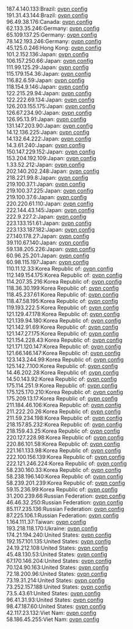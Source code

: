 187.4.140.133:Brazil: [ovpn config](vpn/187_4_140_133.ovpn)  
191.31.43.144:Brazil: [ovpn config](vpn/191_31_43_144.ovpn)  
96.49.38.176:Canada: [ovpn config](vpn/96_49_38_176.ovpn)  
62.133.35.246:Germany: [ovpn config](vpn/62_133_35_246.ovpn)  
65.109.137.25:Germany: [ovpn config](vpn/65_109_137_25.ovpn)  
78.142.193.246:Germany: [ovpn config](vpn/78_142_193_246.ovpn)  
45.125.0.246:Hong Kong: [ovpn config](vpn/45_125_0_246.ovpn)  
101.2.152.136:Japan: [ovpn config](vpn/101_2_152_136.ovpn)  
106.157.250.66:Japan: [ovpn config](vpn/106_157_250_66.ovpn)  
111.99.125.29:Japan: [ovpn config](vpn/111_99_125_29.ovpn)  
115.179.154.36:Japan: [ovpn config](vpn/115_179_154_36.ovpn)  
116.82.6.59:Japan: [ovpn config](vpn/116_82_6_59.ovpn)  
118.154.9.146:Japan: [ovpn config](vpn/118_154_9_146.ovpn)  
122.215.29.94:Japan: [ovpn config](vpn/122_215_29_94.ovpn)  
122.222.69.134:Japan: [ovpn config](vpn/122_222_69_134.ovpn)  
126.203.155.175:Japan: [ovpn config](vpn/126_203_155_175.ovpn)  
126.67.234.90:Japan: [ovpn config](vpn/126_67_234_90.ovpn)  
126.95.13.91:Japan: [ovpn config](vpn/126_95_13_91.ovpn)  
131.147.203.90:Japan: [ovpn config](vpn/131_147_203_90.ovpn)  
14.12.136.225:Japan: [ovpn config](vpn/14_12_136_225.ovpn)  
14.132.64.222:Japan: [ovpn config](vpn/14_132_64_222.ovpn)  
14.3.61.240:Japan: [ovpn config](vpn/14_3_61_240.ovpn)  
150.147.229.152:Japan: [ovpn config](vpn/150_147_229_152.ovpn)  
153.204.192.109:Japan: [ovpn config](vpn/153_204_192_109.ovpn)  
1.33.52.212:Japan: [ovpn config](vpn/1_33_52_212.ovpn)  
202.140.202.248:Japan: [ovpn config](vpn/202_140_202_248.ovpn)  
218.221.99.8:Japan: [ovpn config](vpn/218_221_99_8.ovpn)  
219.100.37.1:Japan: [ovpn config](vpn/219_100_37_1.ovpn)  
219.100.37.225:Japan: [ovpn config](vpn/219_100_37_225.ovpn)  
219.100.37.6:Japan: [ovpn config](vpn/219_100_37_6.ovpn)  
220.220.61.110:Japan: [ovpn config](vpn/220_220_61_110.ovpn)  
222.144.43.145:Japan: [ovpn config](vpn/222_144_43_145.ovpn)  
222.9.227.2:Japan: [ovpn config](vpn/222_9_227_2.ovpn)  
223.133.151.61:Japan: [ovpn config](vpn/223_133_151_61.ovpn)  
223.133.187.182:Japan: [ovpn config](vpn/223_133_187_182.ovpn)  
27.140.178.27:Japan: [ovpn config](vpn/27_140_178_27.ovpn)  
39.110.67.140:Japan: [ovpn config](vpn/39_110_67_140.ovpn)  
59.138.205.226:Japan: [ovpn config](vpn/59_138_205_226.ovpn)  
60.96.25.201:Japan: [ovpn config](vpn/60_96_25_201.ovpn)  
60.98.115.197:Japan: [ovpn config](vpn/60_98_115_197.ovpn)  
110.11.12.33:Korea Republic of: [ovpn config](vpn/110_11_12_33.ovpn)  
112.149.154.175:Korea Republic of: [ovpn config](vpn/112_149_154_175.ovpn)  
114.207.35.216:Korea Republic of: [ovpn config](vpn/114_207_35_216.ovpn)  
118.36.30.199:Korea Republic of: [ovpn config](vpn/118_36_30_199.ovpn)  
118.45.237.61:Korea Republic of: [ovpn config](vpn/118_45_237_61.ovpn)  
118.47.58.195:Korea Republic of: [ovpn config](vpn/118_47_58_195.ovpn)  
119.193.222.5:Korea Republic of: [ovpn config](vpn/119_193_222_5.ovpn)  
121.129.47.178:Korea Republic of: [ovpn config](vpn/121_129_47_178.ovpn)  
121.139.94.180:Korea Republic of: [ovpn config](vpn/121_139_94_180.ovpn)  
121.142.91.69:Korea Republic of: [ovpn config](vpn/121_142_91_69.ovpn)  
121.147.27.175:Korea Republic of: [ovpn config](vpn/121_147_27_175.ovpn)  
121.154.228.43:Korea Republic of: [ovpn config](vpn/121_154_228_43.ovpn)  
121.171.120.147:Korea Republic of: [ovpn config](vpn/121_171_120_147.ovpn)  
121.66.146.147:Korea Republic of: [ovpn config](vpn/121_66_146_147.ovpn)  
123.143.244.99:Korea Republic of: [ovpn config](vpn/123_143_244_99.ovpn)  
125.142.7.100:Korea Republic of: [ovpn config](vpn/125_142_7_100.ovpn)  
14.46.202.28:Korea Republic of: [ovpn config](vpn/14_46_202_28.ovpn)  
14.50.143.92:Korea Republic of: [ovpn config](vpn/14_50_143_92.ovpn)  
175.114.251.9:Korea Republic of: [ovpn config](vpn/175_114_251_9.ovpn)  
175.125.170.210:Korea Republic of: [ovpn config](vpn/175_125_170_210.ovpn)  
175.209.13.17:Korea Republic of: [ovpn config](vpn/175_209_13_17.ovpn)  
211.184.46.106:Korea Republic of: [ovpn config](vpn/211_184_46_106.ovpn)  
211.222.20.26:Korea Republic of: [ovpn config](vpn/211_222_20_26.ovpn)  
211.59.234.198:Korea Republic of: [ovpn config](vpn/211_59_234_198.ovpn)  
218.157.85.232:Korea Republic of: [ovpn config](vpn/218_157_85_232.ovpn)  
218.159.43.25:Korea Republic of: [ovpn config](vpn/218_159_43_25.ovpn)  
220.127.228.98:Korea Republic of: [ovpn config](vpn/220_127_228_98.ovpn)  
220.86.101.58:Korea Republic of: [ovpn config](vpn/220_86_101_58.ovpn)  
221.161.133.98:Korea Republic of: [ovpn config](vpn/221_161_133_98.ovpn)  
222.100.156.139:Korea Republic of: [ovpn config](vpn/222_100_156_139.ovpn)  
222.121.246.224:Korea Republic of: [ovpn config](vpn/222_121_246_224.ovpn)  
58.230.160.33:Korea Republic of: [ovpn config](vpn/58_230_160_33.ovpn)  
58.238.196.140:Korea Republic of: [ovpn config](vpn/58_238_196_140.ovpn)  
58.239.201.239:Korea Republic of: [ovpn config](vpn/58_239_201_239.ovpn)  
59.15.236.99:Korea Republic of: [ovpn config](vpn/59_15_236_99.ovpn)  
31.200.239.66:Russian Federation: [ovpn config](vpn/31_200_239_66.ovpn)  
46.46.32.250:Russian Federation: [ovpn config](vpn/46_46_32_250.ovpn)  
85.117.235.136:Russian Federation: [ovpn config](vpn/85_117_235_136.ovpn)  
87.225.106.1:Russian Federation: [ovpn config](vpn/87_225_106_1.ovpn)  
1.164.111.37:Taiwan: [ovpn config](vpn/1_164_111_37.ovpn)  
193.218.118.170:Ukraine: [ovpn config](vpn/193_218_118_170.ovpn)  
174.21.194.240:United States: [ovpn config](vpn/174_21_194_240.ovpn)  
192.157.101.135:United States: [ovpn config](vpn/192_157_101_135.ovpn)  
24.19.212.108:United States: [ovpn config](vpn/24_19_212_108.ovpn)  
45.48.130.53:United States: [ovpn config](vpn/45_48_130_53.ovpn)  
67.170.146.204:United States: [ovpn config](vpn/67_170_146_204.ovpn)  
70.124.90.163:United States: [ovpn config](vpn/70_124_90_163.ovpn)  
72.18.200.96:United States: [ovpn config](vpn/72_18_200_96.ovpn)  
73.19.31.214:United States: [ovpn config](vpn/73_19_31_214.ovpn)  
73.252.157.188:United States: [ovpn config](vpn/73_252_157_188.ovpn)  
73.5.43.61:United States: [ovpn config](vpn/73_5_43_61.ovpn)  
96.41.31.93:United States: [ovpn config](vpn/96_41_31_93.ovpn)  
98.47.187.60:United States: [ovpn config](vpn/98_47_187_60.ovpn)  
42.117.23.132:Viet Nam: [ovpn config](vpn/42_117_23_132.ovpn)  
58.186.45.255:Viet Nam: [ovpn config](vpn/58_186_45_255.ovpn)  
